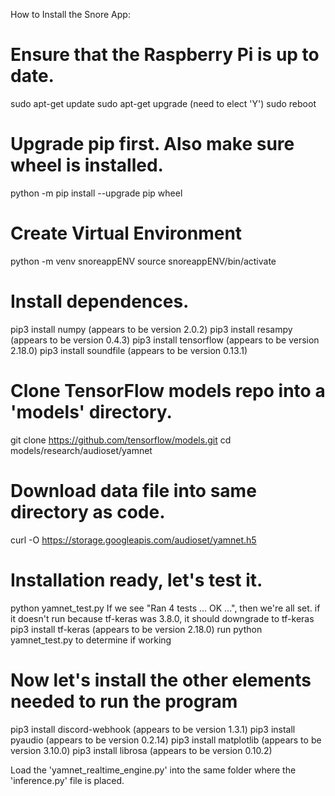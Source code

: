 How to Install the Snore App:

# Ensure that the Raspberry Pi is up to date.
sudo apt-get update
sudo apt-get upgrade (need to elect 'Y')
sudo reboot

# Upgrade pip first. Also make sure wheel is installed.
python -m pip install --upgrade pip wheel

# Create Virtual Environment
python -m venv snoreappENV
source snoreappENV/bin/activate

# Install dependences.
pip3 install numpy (appears to be version 2.0.2)
pip3 install resampy (appears to be version 0.4.3)
pip3 install tensorflow (appears to be version 2.18.0)
pip3 install soundfile (appears to be version 0.13.1)

# Clone TensorFlow models repo into a 'models' directory.
git clone https://github.com/tensorflow/models.git
cd models/research/audioset/yamnet
# Download data file into same directory as code.
curl -O https://storage.googleapis.com/audioset/yamnet.h5

# Installation ready, let's test it.
python yamnet_test.py
If we see "Ran 4 tests ... OK ...", then we're all set.
if it doesn't run because tf-keras was 3.8.0, it should downgrade to tf-keras
pip3 install tf-keras (appears to be version 2.18.0)
run python yamnet_test.py to determine if working
# Now let's install the other elements needed to run the program


pip3 install discord-webhook (appears to be version 1.3.1)
pip3 install pyaudio (appears to be version 0.2.14)
pip3 install matplotlib (appears to be version 3.10.0)
pip3 install librosa (appears to be version 0.10.2)

Load the 'yamnet_realtime_engine.py' into the same folder where the 'inference.py' file is placed. 
